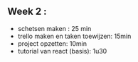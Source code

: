 ## Week 2 :
* schetsen maken : 25 min
* trello maken en taken toewijzen: 15min
* project opzetten: 10min
* tutorial van react (basis): 1u30
